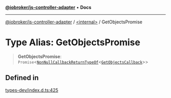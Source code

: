 [**@iobroker/js-controller-adapter**](../../README.md) • **Docs**

***

[@iobroker/js-controller-adapter](../../globals.md) / [\<internal\>](../README.md) / GetObjectsPromise

# Type Alias: GetObjectsPromise

> **GetObjectsPromise**: `Promise`\<[`NonNullCallbackReturnTypeOf`](NonNullCallbackReturnTypeOf.md)\<[`GetObjectsCallback`](GetObjectsCallback.md)\>\>

## Defined in

[types-dev/index.d.ts:425](https://github.com/ioBroker/ioBroker.js-controller/blob/8896efebaa940f64d52c1c649e1e7f7a5500873b/packages/types-dev/index.d.ts#L425)
